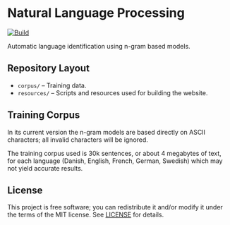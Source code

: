 # Natural Language Processing

[![Build](/../../actions/workflows/main.yml/badge.svg)](/../../actions/workflows/main.yml)

Automatic language identification using n-gram based models.


## Repository Layout

*   `corpus/` – Training data.
*   `resources/` – Scripts and resources used for building the website.


## Training Corpus

In its current version the n-gram models are based directly on ASCII characters; all invalid characters will be ignored.

The training corpus used is 30k sentences, or about 4 megabytes of text, for each language (Danish, English, French, German, Swedish) which may not yield accurate results.


## License

This project is free software; you can redistribute it and/or modify it under
the terms of the MIT license.
See [LICENSE](LICENSE) for details.
